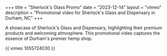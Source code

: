 
+++
title = "Sherlock's Glass Promo"
date = "2023-12-14"
layout = "vimeo"
description = "Promotional video for Sherlock's Glass and Dispensary in Durham, NC"
+++

A showcase of Sherlock's Glass and Dispensary, highlighting their premium products and welcoming atmosphere. This promotional video captures the essence of Durham's premier hemp shop.

{{ vimeo 1055724030 }}
